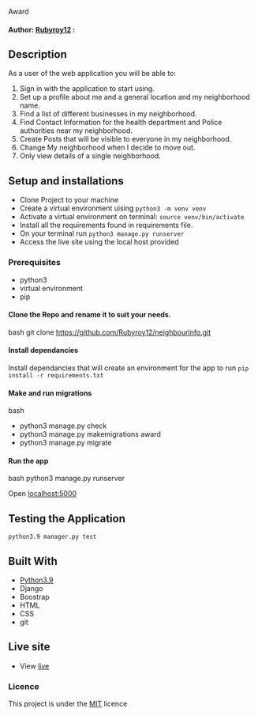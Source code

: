 Award
#### Author: [Rubyroy12](https://github.com/Rubyroy12) : 
## Description

As a user of the web application you will be able to:
1. Sign in with the application to start using.
2. Set up a profile about me and a general location and my neighborhood name.
3. Find a list of different businesses in my neighborhood.
4. Find Contact Information for the health department and Police authorities near my neighborhood.
5. Create Posts that will be visible to everyone in my neighborhood.
6. Change My neighborhood when I decide to move out.
7. Only view details of a single neighborhood.

## Setup and installations
* Clone Project to your machine
* Create a virtual environment uising `python3 -m venv venv`
* Activate a virtual environment on terminal: `source venv/bin/activate`
* Install all the requirements found in requirements file.
* On your terminal run `python3 manage.py runserver`
* Access the live site using the local host provided
  


### Prerequisites
* python3
* virtual environment
* pip
#### Clone the Repo and rename it to suit your needs.
bash
git clone https://github.com/Rubyroy12/neighbourinfo.git


#### Install dependancies
Install dependancies that will create an environment for the app to run
`pip install -r requirements.txt`
#### Make and run migrations
bash
- python3 manage.py check
- python3 manage.py makemigrations award 
- python3 manage.py migrate

#### Run the app
bash
python3 manage.py runserver

Open [localhost:5000](http://127.0.0.1:5000)
## Testing the Application
`python3.9 manager.py test`
## Built With
* [Python3.9](https://docs.python.org/3/)
* Django
* Boostrap
* HTML
* CSS
* git

## Live site 
- View [live]()

### Licence
This project is under the  [MIT](LICENSE.md) licence